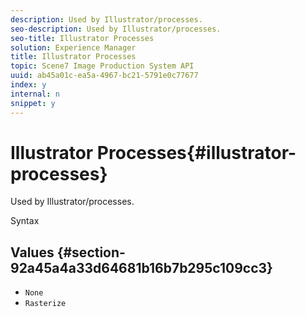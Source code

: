 ```yaml
---
description: Used by Illustrator/processes.
seo-description: Used by Illustrator/processes.
seo-title: Illustrator Processes
solution: Experience Manager
title: Illustrator Processes
topic: Scene7 Image Production System API
uuid: ab45a01c-ea5a-4967-bc21-5791e0c77677
index: y
internal: n
snippet: y
---
```


# Illustrator Processes{#illustrator-processes}

Used by Illustrator/processes.

 Syntax 

## Values {#section-92a45a4a33d64681b16b7b295c109cc3}

* `None` 
* `Rasterize`

